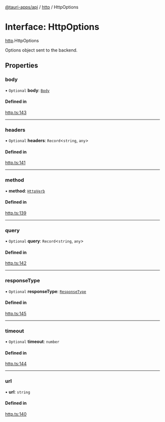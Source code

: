 [@tauri-apps/api](../README.md) / [http](../modules/http.md) / HttpOptions

# Interface: HttpOptions

[http](../modules/http.md).HttpOptions

Options object sent to the backend.

## Properties

### body

• `Optional` **body**: [`Body`](../classes/http.Body.md)

#### Defined in

[http.ts:143](https://github.com/tauri-apps/tauri/blob/a073f27/tooling/api/src/http.ts#L143)

___

### headers

• `Optional` **headers**: `Record`<`string`, `any`\>

#### Defined in

[http.ts:141](https://github.com/tauri-apps/tauri/blob/a073f27/tooling/api/src/http.ts#L141)

___

### method

• **method**: [`HttpVerb`](../modules/http.md#httpverb)

#### Defined in

[http.ts:139](https://github.com/tauri-apps/tauri/blob/a073f27/tooling/api/src/http.ts#L139)

___

### query

• `Optional` **query**: `Record`<`string`, `any`\>

#### Defined in

[http.ts:142](https://github.com/tauri-apps/tauri/blob/a073f27/tooling/api/src/http.ts#L142)

___

### responseType

• `Optional` **responseType**: [`ResponseType`](../enums/http.ResponseType.md)

#### Defined in

[http.ts:145](https://github.com/tauri-apps/tauri/blob/a073f27/tooling/api/src/http.ts#L145)

___

### timeout

• `Optional` **timeout**: `number`

#### Defined in

[http.ts:144](https://github.com/tauri-apps/tauri/blob/a073f27/tooling/api/src/http.ts#L144)

___

### url

• **url**: `string`

#### Defined in

[http.ts:140](https://github.com/tauri-apps/tauri/blob/a073f27/tooling/api/src/http.ts#L140)
